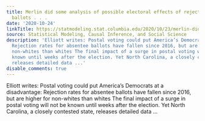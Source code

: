 ```yaml
---
title: Merlin did some analysis of possible electoral effects of rejections of vote-by-mail
  ballots . . .
date: '2020-10-24'
linkTitle: https://statmodeling.stat.columbia.edu/2020/10/23/merlin-did-some-analysis-of-possible-electoral-effects-of-rejections-of-vote-by-mail-ballots/
source: Statistical Modeling, Causal Inference, and Social Science
description: 'Elliott writes: Postal voting could put America’s Democrats at a disadvantage:
  Rejection rates for absentee ballots have fallen since 2016, but are higher for
  non-whites than whites The final impact of a surge in postal voting will not be
  known until weeks after the election. Yet North Carolina, a closely contested state,
  releases detailed data ...'
disable_comments: true
---
```

Elliott writes: Postal voting could put America’s Democrats at a disadvantage: Rejection rates for absentee ballots have fallen since 2016, but are higher for non-whites than whites The final impact of a surge in postal voting will not be known until weeks after the election. Yet North Carolina, a closely contested state, releases detailed data ...